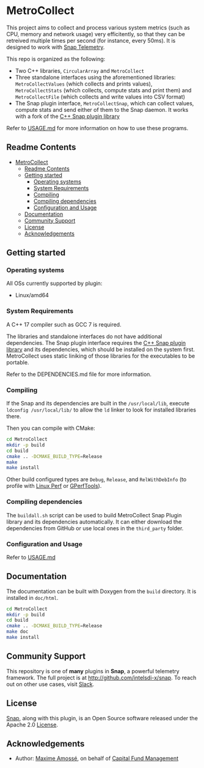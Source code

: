 # MetroCollect

<!--
Copyright 2018 CFM (www.cfm.fr)

Licensed under the Apache License, Version 2.0 (the "License");
you may not use this file except in compliance with the License.
You may obtain a copy of the License at

    http://www.apache.org/licenses/LICENSE-2.0

Unless required by applicable law or agreed to in writing, software
distributed under the License is distributed on an "AS IS" BASIS,
WITHOUT WARRANTIES OR CONDITIONS OF ANY KIND, either express or implied.
See the License for the specific language governing permissions and
limitations under the License.
-->


This project aims to collect and process various system metrics (such as CPU, memory and network usage) very efficitently, so that they can be retreived multiple times per second (for instance, every 50ms). It is designed to work with [Snap Telemetry](http://snap-telemetry.io).

This repo is organized as the following:
 * Two C++ libraries, `CircularArray` and `MetroCollect`
 * Three standalone interfaces using the aforementioned libraries: `MetroCollectValues` (which collects and prints values), `MetroCollectStats` (which collects, compute stats and print them) and `MetroCollectFile` (which collects and write values into CSV format)
 * The Snap plugin interface, `MetroCollectSnap`, which can collect values, compute stats and send either of them to the Snap daemon. It works with a fork of the [C++ Snap plugin library](https://github.com/Maxime999/snap-plugin-lib-cpp)

Refer to [USAGE.md](USAGE.md) for more information on how to use these programs.


## Readme Contents
- [MetroCollect](#metrocollect)
    - [Readme Contents](#readme-contents)
    - [Getting started](#getting-started)
        - [Operating systems](#operating-systems)
        - [System Requirements](#system-requirements)
        - [Compiling](#compiling)
        - [Compiling dependencies](#compiling-dependencies)
        - [Configuration and Usage](#configuration-and-usage)
    - [Documentation](#documentation)
    - [Community Support](#community-support)
    - [License](#license)
    - [Acknowledgements](#acknowledgements)


## Getting started
### Operating systems
All OSs currently supported by plugin:
* Linux/amd64

### System Requirements
A C++ 17 compiler such as GCC 7 is required.

The libraries and standalone interfaces do not have additional dependencies. The Snap plugin interface requires the [C++ Snap plugin library](https://github.com/Maxime999/snap-plugin-lib-cpp) and its dependencies, which should be installed on the system first. MetroCollect uses static liniking of those libraries for the executables to be portable.

Refer to the DEPENDENCIES.md file for more information.


### Compiling
If the Snap and its dependencies are built in the `/usr/local/lib`, execute `ldconfig /usr/local/lib/` to allow the `ld` linker to look for installed libraries there.

Then you can compile with CMake:

``` bash
cd MetroCollect
mkdir -p build
cd build
cmake .. -DCMAKE_BUILD_TYPE=Release
make
make install
```

Other build configured types are `Debug`, `Release`, and `RelWithDebInfo` (to profile with [Linux Perf](https://perf.wiki.kernel.org/index.php/Main_Page) or [GPerfTools](https://gperftools.github.io/gperftools/)).

### Compiling dependencies
The `buildall.sh` script can be used to build MetroCollect Snap Plugin library and its dependencies automatically. It can either download the dependencies from GitHub or use local ones in the `third_party` folder.

### Configuration and Usage
Refer to [USAGE.md](USAGE.md)


## Documentation
The documentation can be built with Doxygen from the `build` directory. It is installed in `doc/html`.

``` bash
cd MetroCollect
mkdir -p build
cd build
cmake .. -DCMAKE_BUILD_TYPE=Release
make doc
make install
```


## Community Support
This repository is one of **many** plugins in **Snap**, a powerful telemetry framework. The full project is at http://github.com/intelsdi-x/snap.
To reach out on other use cases, visit [Slack](http://slack.snap-telemetry.io).


## License
[Snap](http://github.com/intelsdi-x/snap), along with this plugin, is an Open Source software released under the Apache 2.0 [License](LICENSE).


## Acknowledgements
* Author: [Maxime Amossé](https://github.com/Maxime999), on behalf of [Capital Fund Management](https://www.cfm.fr)
